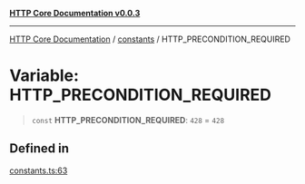[**HTTP Core Documentation v0.0.3**](../../README.md)

***

[HTTP Core Documentation](../../modules.md) / [constants](../README.md) / HTTP\_PRECONDITION\_REQUIRED

# Variable: HTTP\_PRECONDITION\_REQUIRED

> `const` **HTTP\_PRECONDITION\_REQUIRED**: `428` = `428`

## Defined in

[constants.ts:63](https://github.com/stonemjs/http-core/blob/33a82b77e98ade423889148c13f25ccd40b75c8a/src/constants.ts#L63)
